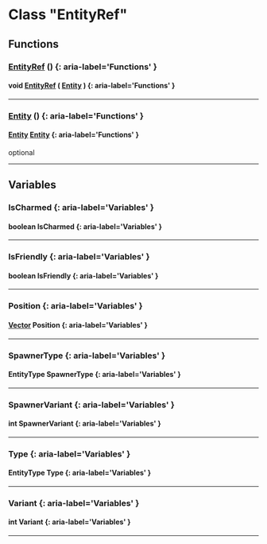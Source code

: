 # Class "EntityRef"
## Functions
### [EntityRef](../EntityRef) () {: aria-label='Functions' }
#### void [EntityRef](../EntityRef) ( [Entity](../Entity) )  {: aria-label='Functions' }

___ 
### [Entity](../Entity) () {: aria-label='Functions' }
#### [Entity](../Entity) [Entity](../Entity)  {: aria-label='Functions' }
optional 
___ 
## Variables
### IsCharmed {: aria-label='Variables' }
#### boolean IsCharmed  {: aria-label='Variables' }

___ 
### IsFriendly {: aria-label='Variables' }
#### boolean IsFriendly  {: aria-label='Variables' }

___ 
### Position {: aria-label='Variables' }
#### [Vector](../Vector) Position  {: aria-label='Variables' }

___ 
### SpawnerType {: aria-label='Variables' }
#### EntityType SpawnerType  {: aria-label='Variables' }

___ 
### SpawnerVariant {: aria-label='Variables' }
#### int SpawnerVariant  {: aria-label='Variables' }

___ 
### Type {: aria-label='Variables' }
#### EntityType Type  {: aria-label='Variables' }

___ 
### Variant {: aria-label='Variables' }
#### int Variant  {: aria-label='Variables' }

___ 
